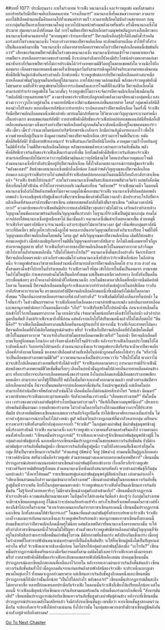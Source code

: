 ##บทที่ 1077: ประมือรุนแรง
ภายในร่างเทพ
จ้าวเฟิง หนานกงเซิ่ง และจ้าวหยูเฟย คนทั้งสามต่างแยกย้ายกันรับมือปีศาจผลึกเลือดคนละตน
“กรงเล็บมาร!”
หนานกงเซิ่งยื่นแขนขวาออกมา ลวดลายดอกไม้สีเลือดด้านบนนั้นคืบคลานไปทั่วแขนอย่างรวดเร็ว ลวดลายสีเลือดไม่นับถ้วนขยายออก ก่อนเกาะกลุ่มกันเป็นกรงเล็บมารขนาดใหญ่ แหวกไปด้านหน้าพร้อมพลังน่าพรั่นพรึง
ครั้งนี้หนานกงเซิ่งไม่ประมาท ทุ่มเทแรงลงไปทั้งหมด
บึ้ม!
การโจมตีของปีศาจผลึกเลือดร่างมนุษย์พลันถูกกรงเล็บเดียวของหนานกงเซิ่งฟาดจนสลายไป
“พวกมนุษย์ เจ้ารนหาที่ตาย!”
ปีศาจผลึกเลือดรู้สึกได้ถึงพลังชั่วร้ายอันแกร่งกล้าในร่างหนานกงเซิ่ง ใจกลางร่างกายของปีศาจผลึกเลือด ทะลักพลังสายเลือด ทำให้ทั่วทั้งร่างเป็นสีแดงเพลิงมากขึ้น
“หนานกงเซิ่ง กลิ่นอายสายเลือดบรรพกาลในร่างปีศาจผลึกเลือดตนนี้เข้มข้นยิ่งกว่า!”
เสียงของจิตเทพปีศาจดังขึ้นในร่างของหนานกงเซิ่ง
หนานกงเซิ่งย่อมเข้าใจความหมายของจิตเทพปีศาจ สายเลือดบรรพกาลของร่างเทพนี้ ถึงจะอ่อนกำลังมากก็ยังคงมีประโยชน์อย่างมหาศาลแก่เขา
หนำซ้ำกระทั่งจิตเทพปีศาจยังไม่อาจประเมินได้ว่าร่างเทพยามมีชีวิตอยู่ในขอบเขตพลังใด
หวนนึกไปถึงตอนแรก เลือดธรรมดาหยดหนึ่งของครึ่งเซียนคุนอวิ๋นยังสามารถดึงดูดให้อัจฉริยะมากมายของดินแดนศักดิ์สิทธิ์เจินอู่แย่งชิงกันอย่างบ้าคลั่ง
อีกฟากหนึ่ง จ้าวหยูเฟยต่อกรกับปีศาจผลึกเลือดอย่างสบายมือ
สายเลือดเผ่าพันธุ์วิญญาณยืนหยัดอยู่ได้นานมาก ภายใต้สภาพแวดล้อมเช่นนี้ พลังของจ้าวหยูเฟยยิ่งมีไม่ขาดสาย
แต่สิ่งที่จ้าวหยูเฟยขาดไปคือการระเบิดพลังและการโจมตีที่ถึงแก่ชีวิต ปีศาจผลึกเลือดไม่สามารถทำร้ายจ้าวหยูเฟยได้ ในเวลาสั้นๆ จ้าวหยูเฟยก็ไม่อาจจะจัดการปีศาจผลึกเลือดได้เหมือนกัน
“เพลิงอัสนีวายุเนตรเทพเจ้า!”
ดวงตาซ้ายของจ้าวเฟิงทะลักลูกเพลิงพลังดวงตาสีทองม่วงกลุ่มหนึ่ง แสงม่วงแวววาววูบไหวอยู่ด้านใน ลวดลายอัสนีเทวะสีม่วงเข้มลอยเอ่อขึ้นหลายสาย
โครม!
กลุ่มเพลิงอัสนีสีทองม่วงโปร่งแสง หอบกลิ่นอายอัสนีเทวะทำลายล้าง ระเบิดลงบนร่างปีศาจผลึกเลือด
ในครั้งนี้ จ้าวเฟิงรับมือปีศาจผลึกเลือดตนหนึ่งเพียงลำพัง เขาย่อมไม่กล้ายืดยาด ใช้วิชาดวงตาวิญญาณกระบวนท่าหนึ่งเป็นอย่างแรก
ขอบเขตแก่นแท้อัสนี!
กายสายฟ้าศักดิ์สิทธิ์ของจ้าวเฟิงปลดปล่อยเขตแดนอัสนีที่หนักอึ้งสีเหลืองหม่นออกมา แข็งแกร่งอย่างปีศาจผลึกเลือดยังถูกกดดันในระดับหนึ่งเมื่ออยู่ในเขตแดนของจ้าวเฟิง
เมี้ยว เมี้ยว!
เจ้าแมวขโมยน้อยกำกริชจักรพรรดิเงาสังหาร อีกมือกำแส้งูมังกรทองเอาไว้ เพื่อให้ความช่วยเหลือผู้เป็นนาย ดึงดูดความสนใจของปีศาจผลึกเลือด เข้าร่วมการโจมตีเป็นระยะ
หมัดศักดิ์สิทธิ์อัสนี!
ฝ่ามือสายฟ้าทลายนภา!
จ้าวเฟิงสำแดงวิชาปีกอัสนีโบยบิน ควบคุมความเร็วโบยบินอยู่ในมิติที่จำกัด โจมตีปีศาจผลึกเลือดไม่หยุด
หลังขอบเขตพลังทะลวงผ่านเทวาเร้นลับชั้นต้น พลังศักดิ์สิทธิ์เทวาเร้นลับของจ้าวเฟิงแข็งแกร่งมากยิ่งขึ้น
อีกทั้งพลังศักดิ์สิทธิ์เทวาเร้นลับของจ้าวเฟิงสามารถเปลี่ยนกลับไปมาระหว่างวายุอัสนีธาตุดินและวายุอัสนีธาตุไฟ โดยแบ่งกันควบคุมและโจมตี
ส่วนหนานกงเซิ่งที่กำลังประมืออยู่กับปีศาจผลึกเลือด ก็ตั้งใจสังเกตสถานการณ์การต่อสู้ของจ้าวเฟิง
“พลังของเขา!”
สีหน้าของหนานกงเซิ่งหนักอึ้งเล็กน้อย
ถึงแม้ว่าพลังวิญญาณของปีศาจผลึกเลือดอ่อนแอ และถูกจ้าวเฟิงกำราบไป
แต่พลังที่จ้าวเฟิงปลดปล่อยออกมาในตอนนี้ก็เกือบถึงระดับราชาเซียนแล้ว
“จ้าวเฟิง ข้าเข้าไปก่อนล่ะ!”
ภายในร่างหนานกงเซิ่งพลันทะลักแสงเทพสีม่วงเจิดจ้า แผ่พลังดั้งเดิมที่สะเทือนไปทั่วฟ้าดิน ทำให้ไอสวรรค์รอบบริเวณสั่นสะเทือน
“พลังเทพ?”
จ้าวเฟิงขมวดคิ้ว
ในตอนนี้ หนานกงเซิ่งถึงกับใช้พลังเทพที่เขาไม่อาจควบคุมได้เพื่อเอาชนะจ้าวเฟิง หนานกงเซิ่งที่ปลดปล่อยพลังเทพแล้ว ถึงจะเผชิญหน้ากับผู้แข็งแกร่งขั้นราชาเซียนเพียงลำพังก็ไม่หวาดกลัว นับประสาอะไรกับปีศาจผลึกเลือดที่สำแดงกำลังรบขั้นราชาเซียน แต่ขอบเขตพลังกลับไม่ถึงขั้นราชาเซียน
“เพลิงดวงตาอัสนีเทวะ!”
ดวงตาซ้ายของจ้าวเฟิงพลันมีประกายแสงอัสนีสีขาวสุกสกาวนับไม่ถ้วน เสวียนอ้าวทำลายล้างวิญญาณโหมซัดออกมาพร้อมกับคลื่นวิญญาณที่แกร่งกล้า
ในฐานะที่จ้าวเฟิงเป็นผู้นำของกลุ่ม ย่อมไม่อาจปล่อยให้หนานกงเซิ่งอยู่เหนือเขาได้ มิฉะนั้นแล้ว หนานกงเซิ่งมีแต่จะยิ่งผยองมากขึ้น
ด้วยเหตุนี้จ้าวเฟิงจึงรวมตราอัสนีเทวะจำนวนหนึ่ง แล้วกระตุ้นท่าไม้ตายวิชาดวงตา
ตู้ม!
เห็นเพียงกลุ่มตราอัสนีเทวะที่บิดเบี้ยว ขยับวูบไหวประหนึ่งลูกไฟ หอบเอากลิ่นอายวิญญาณที่น่ากลัวเกินจะเปรียบ โจมตีไปที่วิญญาณของปีศาจผลึกเลือดโดยพลัน
โครม ตูม!
พลังวิญญาณของปีศาจผลึกเลือด เดิมทีก็ค่อนข้างอ่อนแออยู่แล้ว เมื่อต้องเผชิญกับการโจมตีชั้นวิญญาณอย่างตราอัสนีเทวะ อีกไม่ถึงหนึ่งลมหายใจก็ถูกทำลายจนสูญสลาย
พรึ่บ!
จ้าวเฟิงเก็บร่างกายของปีศาจผลึกเลือดเข้าไปในมนตราอากาศ แล้วจึงมุดเข้าไปภายในถ้ำกำแพงผลึกนั้น
“เป็นไปได้อย่างไรกัน?”
หนานกงเซิ่งตื่นตะลึงอย่างยิ่ง จัดการสังหารปีศาจผลึกเลือดตรงหน้า แล้วเก็บร่างของมันไป
แต่หนานกงเซิ่งยังช้ากว่าจ้าวเฟิงเล็กน้อย
ในอีกด้านหนึ่ง จ้าวหยูเฟยสำแดงวิชาสายเลือดส่วนหนึ่งก็สามารถสังหารปีศาจผลึกเลือดได้
สวบ สวบ สวบ!
คนทั้งสามตรงดิ่งเข้าไปภายในถ้ำกำแพงผลึก จ้าวเฟิงรวดเร็วที่สุด เข้าไปภายในนั้นเป็นคนแรก
อาณาเขตในถ้ำไม่ใหญ่นัก กำแพงรอบด้านไม่ได้เป็นผลึกทั้งหมด แต่เป็นของเหนียวคล้ายยาง อีกทั้งยังเป็นคลื่นกระเพื่อมน้อยๆ
ตรงใจกลางถ้ำมีบ่อน้ำสีโลหิตขนาดเล็ก ภายในมีของเหลวสีเลือดที่เหนียวหนืดผิดปกติไหลวน
ในตอนนี้ ปีศาจผลึกเลือดตนที่ถูกจ้าวเฟิงและพวกทำร้ายกำลังแช่อยู่ภายในบ่อสีเลือด ราวกับกำลังรักษาอาการบาดเจ็บ ตรงขอบบ่อยังมีปีศาจผลึกเลือดอีกตนหนึ่งที่เหมือนยังไม่เติบโตออกมาทั้งหมด
“เป็นกลิ่นอายสายเลือดบรรพกาลที่น่ากลัวอย่างยิ่ง!”
จ้าวเฟิงสัมผัสได้ถึงกลิ่นอายในบ่อน้ำ ในใจสั่นระรัว
ในห้วงฝันบรรพกาล จ้าวเฟิงก็เคยเก็บเลือดของวานรสายฟ้านภาเพลิง แต่กลิ่นอายสายเลือดและพลานุภาพต่ำต้อยกว่าในตอนนี้มากนัก
“เก็บ!”
จ้าวเฟิงรีบเข้าไปใกล้บ่อน้ำนั้น ก่อนจะถ่ายเลือดในบ่อเข้าไปไว้ภายในมนตราอากาศ
ในเวลาเดียวกัน เจ้าแมวขโมยน้อยก็ตรงดิ่งเข้าไปในบ่อน้ำ แล้วอ้าปากดูดกลืนทันที
ถึงแม้จ้าวเฟิงจะมาถึงที่นี่ก่อน แต่หลังจากเก็บไปได้ปริมาณหนึ่งแล้วก็ไม่ได้เก็บต่อไป
“หืม นี่คือ?”
จ้าวเฟิงเก็บเม็ดผลึกทรงกลมสีเลือดที่นอนอยู่ก้นบ่อไป
ต่อจากนั้น จ้าวเฟิงจึงละสายตาไปมองปีศาจผลึกเลือดที่ยังไม่เติบโตสมบูรณ์ด้านข้าง
พรึ่บ!
จ้าวเฟิงเก็บปีศาจผลึกเลือดที่ยังไม่เติบโตเต็มที่เข้าไปในมนตราอากาศ
“พวกเจ้าถึงกับกล้าขโมยสายเลือดเทพเชียวหรือ!”
ในบ่อน้ำ ปีศาจผลึกเลือดที่บาดเจ็บอยู่อีกตนตะโกนก้อง แล้วจึงตรงดิ่งเข้าไปโจมตีจ้าวเฟิง
หลังจากจ้าวเฟิงเก็บผลประโยชน์ไปได้ระดับหนึ่งแล้ว จึงถอยร่นไปด้านหลัง
ส่วนหนานกงเซิ่งและจ้าวหยูเฟยกระตือรือร้นจะสังหารปีศาจผลึกเลือดที่กำลังบาดเจ็บตนนี้
ของเหลวสีเลือดห้าส่วนที่เหลือในบ่อน้ำถูกคนทั้งสองไปเท่าๆ กัน
“หรือว่านี่จะเป็นเลือดของร่างเทพยามมีชีวิต!”
แววตาหนานกงเซิ่งเป็นประกายแวววับ
“เป็นไปไม่ได้ พวกเราไม่น่าจะเข้าใกล้เลือดของร่างเทพที่แท้จริงได้ด้วยซ้ำ!”
จ้าวเฟิงเอ่ยออกมาตรงๆ
การคาดการณ์ที่จ้าวเฟิงมีต่อพลังของร่างเทพยามมีชีวิตเพิ่มขึ้นเรื่อยๆ
เลือดในบ่อน้ำนั้นถูกย้อมไปด้วยกลิ่นอายสายเลือดค่อนข้างมาก หรือบางทีอาจจะเกิดจากเลือดหยดหนึ่งของร่างเทพ
ถึงในบ่อเลือดแห่งนี้มีเลือดของร่างเทพเพียงหยดเดียว ผ่านระยะเวลาไม่รู้กี่ปีต่อกี่ปี พลังในนั้นก็น่าจะแบ่งตัวออกมานานแล้ว ยกตัวอย่างเช่นปีศาจผลึกเลือดเหล่านั้น ก็น่าจะเป็นผลผลิตจากบ่อเลือดแห่งนี้เช่นกัน
ถึงแม้จะพูดเช่นนี้ แต่เลือดในบ่อสามารถให้กำเนิดปีศาจที่พลังน่ากลัวเช่นนี้ได้ เลือดนั่นก็คงไม่อ่อนด้อยสักเท่าไหร่
“แย่แล้ว มีคนมา!”
ดวงตาซ้ายของจ้าวเฟิงมองทะลุกำแพงผลึก จับสังเกตเห็นเงาร่างหนึ่ง
“เลือดของร่างเทพ?”
ทันใดนั้นเอง เงาร่างของพวกต่างเผ่าพันธุ์ห้าร่างโบยบินมาอย่างรวดเร็ว
“ที่แท้ก็เป็นพวกมนุษย์นี่เอง!”
เสียงเยาะเย้ยพลันดังขึ้นตามมา
กายผลึกของร่างเทพ ไม่ว่าส่วนใดภายในร่างก็ล้วนแต่ขัดขวางการใช้ประสาทสัมผัส ประสาทสัมผัสของเซียนขอบเขตเทวาเร้นลับจึงถูกปิดกั้น ทำได้เพียงอาศัยการมองเห็นเท่านั้น ไม่อาจล่วงรู้สถานการณ์ภายในถ้ำได้ล่วงหน้า
ตูม!
พลังเสวียนอ้าวกฎเกณฑ์ที่น่ากลัวหลายกลุ่ม เตรียมจะขวางพวกจ้าวเฟิงทั้งสามที่กำลังพุ่งออกจากถ้ำ
“จ้าวเฟิง!”
ในกลุ่มต่างเผ่าพันธุ์ มีเผ่าพันธุ์มนุษย์ช้างผู้หนึ่งร้องอย่างยินดี
จ้าวเฟิง หนานกงเซิ่ง และจ้าวหยูเฟย แววตาคนทั้งสามเคร่งขรึมลงไป กวาดตามองคนทั้งห้าเบื้องหน้า
“เซียนหมื่นปรากฏการณ์!”
จ้าวเฟิงและพวกต่างรู้จักเซียนเผ่าพันธุ์มนุษย์ช้างผู้นี้
ในกลุ่มต่างเผ่าพันธุ์แห่งนี้ นอกเหนือจากเซียนหมื่นปรากฏการณ์ในขอบเขตเทวาเร้นลับชั้นต้น ยังมีต่างเผ่าพันธุ์เทวาเร้นลับชั้นต้นผู้หนึ่ง เซียนเทวาเร้นลับชั้นสูงผู้หนึ่ง รวมไปถึงสองคนที่แข็งแกร่งที่สุดในกลุ่ม ก็ยังเป็นราชาเซียนเทวาเร้นลับ!
“ท่านเฮยตู๋ (พิษดำ) จื่อตู๋ (พิษม่วง) สามคนนี้เป็นผู้ถูกเลือกแห่งราชวงศ์ต้าเฉียน สตรีนางนั้นคือจ้าวหยูเฟย ส่วนชายผมม่วงแดงครอบครองพลังเทพปีศาจ!”
เซียนหมื่นปรากฏการณ์เอ่ยอย่างนบนอบต่อราชาเซียนต่างเผ่าพันธุ์ทั้งสองข้างกาย
เรื่องเกี่ยวกับจ้าวหยูเฟย ราชวงศ์จันทราทมิฬย่อมรู้ทั้งหมด ส่วนหนานกงเซิ่งเพิ่งมาถึงสนามรบทีหลัง พวกต่างเผ่าพันธุ์ก็เริ่มคุ้นเคยบ้างแล้ว
“สังหารให้หมด!”
ราชาเซียนเฮยตู๋แห่งเผ่าพันธุ์มนุษย์งูมีสีหน้าเย็นชา เอ่ยตามอำเภอใจ
“เพียงเซียนสามคนก็กล้ารวมกลุ่มเข้ามาภายในร่างเทพ!”
เซียนต่างเผ่าพันธุ์ในขอบเขตเทวาเร้นลับชั้นสูงผู้นั้นหัวเราะหยัน
อีกทั้งในกลุ่มสามคนตรงหน้า จ้าวหยูเฟยและจ้าวเฟิงยังเป็นแค่เซียนเทวาเร้นลับชั้นต้น
“ไม่รู้จักกลัวตายเลยจริงๆ ไม่มีราชาเซียนนำกลุ่มยังกล้าเข้ามาอีก!”
เซียนหมื่นปรากฏการณ์หัวเราะเสียงดัง ความแค้นที่ผ่านมาของเขา ในที่สุดก็จะได้ล้างแค้นวันนี้แล้ว
ต้องรู้ว่า ถึงกลุ่มในร่างเทพจะมีราชาเซียนคอยดูแลอยู่ ก็ไม่แน่ว่าจะปลอดภัยอย่างแท้จริง อย่างไรเสียครึ่งเทพทั้งหมดในราชวงศ์ทั้งสองก็เข้าไปภายในร่างเทพ
“พวกเจ้าสองคนแยกกันกำราบราชาเซียนสองคนนี้ เซียนหมื่นปรากฏการณ์และเซียน อีกทั้งสองคนให้ข้าจัดการเอง!”
ในขณะที่คนต่างเผ่าพันธุ์ทั้งห้าเยาะเย้ยพวกจ้าวเฟิง จ้าวเฟิงเองก็วางแผนการกับหนานกงเซิ่งและจ้าวหยูเฟยเรียบร้อยแล้ว
พลานุภาพของราชาเซียนทั้งสองคนนี้ ย่อมแข็งแกร่งกว่าปีศาจผลึกเลือดเมื่อครู่ไม่น้อย
แต่พลังเทพปีศาจที่หนานกงเซิ่งครอบครองนั้น จะให้ตรึงกำลังราชาเซียนคนหนึ่งไว้ย่อมไม่ใช่ปัญหา
ส่วนตัวของจ้าวหยูเฟยมีสายเลือดเผ่าพันธุ์วิญญาณที่จัดอยู่ในลำดับสิบเก้าของรายชื่อหมื่นเผ่าพันธุ์โบราณ มีศักยภาพที่แข็งแกร่ง พลังป้องกันแข็งแกร่ง เมื่ออยู่ในร่างเทพที่ไอสวรรค์ฟ้าดินหนาแน่นอย่างมากก็เป็นดั่งเสือติดปีก จะให้ยื้อเซียนผู้หนึ่งไม่เป็นปัญหาแต่อย่างใด
พรึ่บ!
จ้าวเฟิงและพวกชิงลงมือก่อน โดยไม่รอให้กลุ่มต่างเผ่าพันธุ์ได้ลงมือ
“อะไรกัน?”
เซียนหมื่นปรากฏการณ์เพิ่งเตรียมจะลงมือจัดการคนทั้งสาม แต่คิดไม่ถึงเลยว่าจ้าวเฟิงจะตรงดิ่งมาหาเขา
พรึ่บ!
กายสายฟ้าศักดิ์สิทธิ์ของจ้าวเฟิงทะลักขอบเขตสายฟ้าอัสนีสีเหลืองหม่น ปกคลุมเซียนหมื่นปรากฏการณ์และเซียนอีกสองคนที่เหลือเอาไว้ภายใน
หลังจากทะลวงผ่านเทวาเร้นลับชั้นต้นแล้ว เซียนเทวาเร้นลับชั้นต้นทั่วไป เมื่อถูกกดดันจากแก่นแท้พลังสายฟ้าอัสนีของจ้าวเฟิง จะประหนึ่งแบกภูเขาขนาดใหญ่เอาไว้ ทั้งหมดจะถูกอย่างมหาศาล แต่เซียนเทวาเร้นลับชั้นสูงอีกคนหนึ่งและเซียนหมื่นปรากฏการณ์ก็ยังดีกว่านั้นเล็กน้อย
“เป็นไปได้อย่างไร พลังของเจ้า!”
เซียนหมื่นปรากฏการณ์ตื่นตะลึง ไม่อยากจะเชื่อ
หลายปีก่อนเขาเคยประมือกับจ้าวเฟิง ในตอนนั้นจ้าวเฟิงก็เพียงได้เปรียบเล็กน้อย
แต่ในตอนนี้ จ้าวเฟิงเผชิญหน้ากับเซียนเทวาเร้นลับสามคนพร้อมกัน กลับแข็งแกร่งมากถึงเพียงนี้
“สังหารมันเสีย!”
เซียนหมื่นปรากฏการณ์เอ่ยกับเซียนเทวาเร้นลับชั้นสูงต่างเผ่าพันธุ์ด้านข้าง
หลังจากที่เซียนหมื่นปรากฏการณ์ประคองพลังในเสถียรแล้ว จึงมีกำลังรบเซียนชั้นสูง
เขาเชื่อว่า หากเซียนชั้นสูงสองคนร่วมมือกัน จะต้องสังหารจ้าวเฟิงได้อย่างแน่นอน
ยิ่งไปกว่านั้น ในกลุ่มของพวกเขายังมีราชาเซียนผู้มีพลังอันน่ากลัวอยู่ด้วยอีกถึงสองคน!
……………………………


[Go To Next Chapter]( ./315.md)